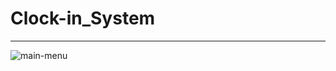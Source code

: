 # Clock-in_System
-----------------------------------------------------------------
![main-menu](https://user-images.githubusercontent.com/52839097/153806012-d2031e82-97ed-4aad-b671-b2fabb69043f.PNG)






